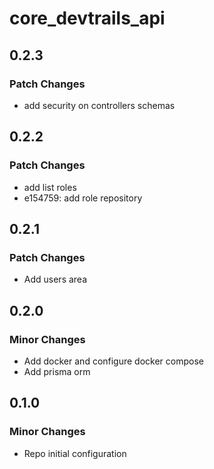 # core_devtrails_api

## 0.2.3

### Patch Changes

- add security on controllers schemas

## 0.2.2

### Patch Changes

- add list roles
- e154759: add role repository

## 0.2.1

### Patch Changes

- Add users area

## 0.2.0

### Minor Changes

- Add docker and configure docker compose
- Add prisma orm

## 0.1.0

### Minor Changes

- Repo initial configuration

